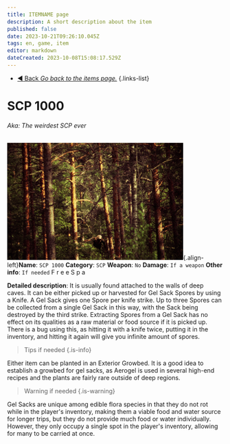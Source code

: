 ```yaml
---
title: ITEMNAME page
description: A short description about the item
published: false
date: 2023-10-21T09:26:10.045Z
tags: en, game, item
editor: markdown
dateCreated: 2023-10-08T15:08:17.529Z
---
```


- [:arrow_backward: Back *Go back to the items page.*](/en/game/items)
{.links-list}
# SCP 1000
###### Aka: The weirdest SCP ever
![items.png](/images/templates/items.png){.align-left}**Name**: `SCP 1000`
**Category**: `SCP`
**Weapon**: `No`
**Damage**: `If a weapon`
**Other info**: `If needed`
F
r
e
e 
S
p
a

**Detailed description**: It is usually found attached to the walls of deep caves. It can be either picked up or harvested for Gel Sack Spores by using a Knife. A Gel Sack gives one Spore per knife strike. Up to three Spores can be collected from a single Gel Sack in this way, with the Sack being destroyed by the third strike. Extracting Spores from a Gel Sack has no effect on its qualities as a raw material or food source if it is picked up. There is a bug using this, as hitting it with a knife twice, putting it in the inventory, and hitting it again will give you infinite amount of spores.
> Tips if needed
{.is-info}

Either item can be planted in an Exterior Growbed. It is a good idea to establish a growbed for gel sacks, as Aerogel is used in several high-end recipes and the plants are fairly rare outside of deep regions.
> Warning if needed
{.is-warning}

Gel Sacks are unique among edible flora species in that they do not rot while in the player's inventory, making them a viable food and water source for longer trips, but they do not provide much food or water individually. However, they only occupy a single spot in the player's inventory, allowing for many to be carried at once.
